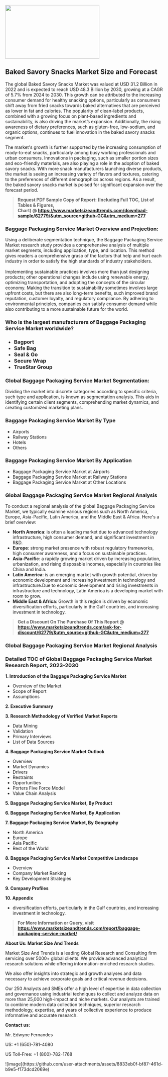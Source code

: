 <p><img class="alignnone size-medium wp-image-20088" src="https://ffe5etoiles.com/wp-content/uploads/2024/12/MST1-300x171.png" alt="" width="300" height="171" /></p><h2>Baked Savory Snacks Market Size and Forecast</h2><p>The global Baked Savory Snacks Market was valued at USD 31.2 Billion in 2022 and is expected to reach USD 48.3 Billion by 2030, growing at a CAGR of 5.7% from 2024 to 2030. This growth can be attributed to the increasing consumer demand for healthy snacking options, particularly as consumers shift away from fried snacks towards baked alternatives that are perceived as lower in fat and calories. The popularity of clean-label products, combined with a growing focus on plant-based ingredients and sustainability, is also driving the market’s expansion. Additionally, the rising awareness of dietary preferences, such as gluten-free, low-sodium, and organic options, continues to fuel innovation in the baked savory snacks segment.</p><p>The market's growth is further supported by the increasing consumption of ready-to-eat snacks, particularly among busy working professionals and urban consumers. Innovations in packaging, such as smaller portion sizes and eco-friendly materials, are also playing a role in the adoption of baked savory snacks. With more snack manufacturers launching diverse products, the market is seeing an increasing variety of flavors and textures, catering to the preferences of different demographics across regions. As a result, the baked savory snacks market is poised for significant expansion over the forecast period.</p></p><blockquote id="" class=""><strong>Request PDF Sample Copy of Report: (Including Full TOC, List of Tables &amp; Figures, Chart)&nbsp;@&nbsp;<strong><a href="https://www.marketsizeandtrends.com/download-sample/62779/&utm_source=github-GC&utm_medium=277" target="_blank">https://www.marketsizeandtrends.com/download-sample/62779/&utm_source=github-GC&utm_medium=277</a></strong></strong></blockquote><h3 id="" class="">Baggage Packaging Service Market&nbsp;Overview and Projection:</h3><p id="" class="">Using a deliberate segmentation technique, the Baggage Packaging Service Market research study provides a comprehensive analysis of multiple market segments, including application, type, and location. This method gives readers a comprehensive grasp of the factors that help and hurt each industry in order to satisfy the high standards of industry stakeholders. <br /> <br />Implementing sustainable practices involves more than just designing products; other operational changes include using renewable energy, optimizing transportation, and adopting the concepts of the circular economy. Making the transition to sustainability sometimes involves large upfront costs, but there are also long-term benefits, such improved brand reputation, customer loyalty, and regulatory compliance. By adhering to environmental principles, companies can satisfy consumer demand while also contributing to a more sustainable future for the world.</p><h3 id="" class="">Who is the largest manufacturers of&nbsp;Baggage Packaging Service Market worldwide?</h3><h3 class=""><p><ul><li>Bagport </li><li> Safe Bag </li><li> Seal & Go </li><li> Secure Wrap </li><li> TrueStar Group</li></ul></p></h3><h3 id="" class="">Global&nbsp;Baggage Packaging Service Market Segmentation:</h3><p id="" class="">Dividing the market into discrete categories according to specific criteria, such type and application, is known as segmentation analysis. This aids in identifying certain client segments, comprehending market dynamics, and creating customized marketing plans.</p><h3 id="" class="">Baggage Packaging Service Market&nbsp;By Type</h3><p><p><ul><li>Airports </li><li> Railway Stations </li><li> Hotels </li><li> Others</p></li></ul></p></p><h3 id="" class="">Baggage Packaging Service Market&nbsp;By Application</h3><p class=""><p><ul><li>Baggage Packaging Service Market at Airports </li><li> Baggage Packaging Service Market at Railway Stations </li><li> Baggage Packaging Service Market at Other Locations</li></ul></p></p><h3 id="" class="">Global Baggage Packaging Service Market Regional Analysis</h3><p id="" class="">To conduct a regional analysis of the global Baggage Packaging Service Market, we typically examine various regions such as North America, Europe, Asia-Pacific, Latin America, and the Middle East &amp; Africa. Here's a brief overview:</p><ul><li><strong>North America</strong>: is often a leading market due to advanced technology infrastructure, high consumer demand, and significant investment in R&amp;D.</li><li><strong>Europe</strong>: strong market presence with robust regulatory frameworks, high consumer awareness, and a focus on sustainable practices.</li><li><strong>Asia-Pacific</strong>: a rapidly growing market driven by increasing population, urbanization, and rising disposable incomes, especially in countries like China and India.</li><li><strong>Latin America</strong>: is an emerging market with growth potential, driven by economic development and increasing investment in technology and infrastructure.Due to economic development and rising investments in infrastructure and technology, Latin America is a developing market with room to grow.</li><li><strong>Middle East &amp; Africa</strong>: Growth in this region is driven by economic diversification efforts, particularly in the Gulf countries, and increasing investment in technology.</li></ul><blockquote id="" class=""><strong>Get a Discount On The Purchase Of This Report @ <strong><a href="https://www.marketsizeandtrends.com/ask-for-discount/62779/&utm_source=github-GC&utm_medium=277" target="_blank">https://www.marketsizeandtrends.com/ask-for-discount/62779/&utm_source=github-GC&utm_medium=277</a></strong></strong></blockquote><h3 id="" class="">Global Baggage Packaging Service Market Regional Analysis</h3><h3 id="" class="">Detailed TOC of Global Baggage Packaging Service Market Research Report, 2023-2030</h3><p id="" class=""><strong>1. Introduction of the Baggage Packaging Service Market</strong></p><ul><li>Overview of the Market</li><li>Scope of Report</li><li>Assumptions</li></ul><p id="" class=""><strong>2. Executive Summary</strong></p><p id="" class=""><strong>3. Research Methodology of Verified Market Reports</strong></p><ul><li>Data Mining</li><li>Validation</li><li>Primary Interviews</li><li>List of Data Sources</li></ul><p id="" class=""><strong>4. Baggage Packaging Service Market Outlook</strong></p><ul><li>Overview</li><li>Market Dynamics</li><li>Drivers</li><li>Restraints</li><li>Opportunities</li><li>Porters Five Force Model</li><li>Value Chain Analysis</li></ul><p id="" class=""><strong>5. Baggage Packaging Service Market, By Product</strong></p><p id="" class=""><strong>6. Baggage Packaging Service Market, By Application</strong></p><p id="" class=""><strong>7. Baggage Packaging Service Market, By Geography</strong></p><ul><li>North America</li><li>Europe</li><li>Asia Pacific</li><li>Rest of the World</li></ul><p id="" class=""><strong>8. Baggage Packaging Service Market Competitive Landscape</strong></p><ul><li>Overview</li><li>Company Market Ranking</li><li>Key Development Strategies</li></ul><p id="" class=""><strong>9. Company Profiles</strong></p><p id="" class=""><strong>10. Appendix</strong></p><ul><li>diversification efforts, particularly in the Gulf countries, and increasing investment in technology.</li></ul><blockquote id="" class=""><strong>For More Information or Query, visit <strong><strong><a href="https://www.marketsizeandtrends.com/report/baggage-packaging-service-market/" target="_blank">https://www.marketsizeandtrends.com/report/baggage-packaging-service-market/</a></strong></strong></strong></blockquote><p id="" class=""><strong>About Us: Market Size And Trends</strong></p><p id="" class="">Market Size And Trends is a leading Global Research and Consulting firm servicing over 5000+ global clients. We provide advanced analytical research solutions while offering information-enriched research studies.</p><p id="" class="">We also offer insights into strategic and growth analyses and data necessary to achieve corporate goals and critical revenue decisions.</p><p id="" class="">Our 250 Analysts and SMEs offer a high level of expertise in data collection and governance using industrial techniques to collect and analyze data on more than 25,000 high-impact and niche markets. Our analysts are trained to combine modern data collection techniques, superior research methodology, expertise, and years of collective experience to produce informative and accurate research.</p><p id="" class=""><strong>Contact us:</strong></p><p id="" class="">Mr. Edwyne Fernandes</p><p id="" class="">US: +1 (650)-781-4080</p><p id="" class="">US Toll-Free: +1 (800)-782-1768</p>
![image](https://github.com/user-attachments/assets/8833eb0f-bf87-461d-b9e5-f173dcd2069e)
